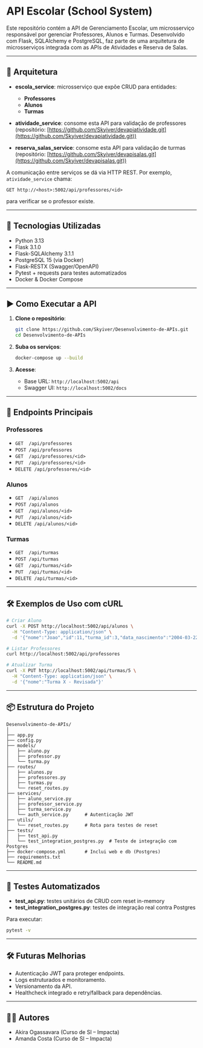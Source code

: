 # API Escolar (School System)

Este repositório contém a API de Gerenciamento Escolar, um microsserviço responsável por gerenciar Professores, Alunos e Turmas. Desenvolvido com Flask, SQLAlchemy e PostgreSQL, faz parte de uma arquitetura de microsserviços integrada com as APIs de Atividades e Reserva de Salas.

---

## 🧩 Arquitetura

* **escola\_service**: microsserviço que expõe CRUD para entidades:

  * **Professores**
  * **Alunos**
  * **Turmas**
* **atividade\_service**: consome esta API para validação de professores (repositório: [https://github.com/Skyiver/devapiatividade.git](https://github.com/Skyiver/devapiatividade.git))
* **reserva\_salas\_service**: consome esta API para validação de turmas (repositório: [https://github.com/Skyiver/devapisalas.git](https://github.com/Skyiver/devapisalas.git))

A comunicação entre serviços se dá via HTTP REST. Por exemplo, `atividade_service` chama:

```
GET http://<host>:5002/api/professores/<id>
```

para verificar se o professor existe.

---

## 🚀 Tecnologias Utilizadas

* Python 3.13
* Flask 3.1.0
* Flask-SQLAlchemy 3.1.1
* PostgreSQL 15 (via Docker)
* Flask-RESTX (Swagger/OpenAPI)
* Pytest + requests para testes automatizados
* Docker & Docker Compose

---

## ▶️ Como Executar a API

1. **Clone o repositório**:

   ```bash
   git clone https://github.com/Skyiver/Desenvolvimento-de-APIs.git
   cd Desenvolvimento-de-APIs
   ```

2. **Suba os serviços**:

   ```bash
   docker-compose up --build
   ```

3. **Acesse**:

   * Base URL: `http://localhost:5002/api`
   * Swagger UI: `http://localhost:5002/docs`

---

## 📡 Endpoints Principais

### Professores

* `GET  /api/professores`
* `POST /api/professores`
* `GET  /api/professores/<id>`
* `PUT  /api/professores/<id>`
* `DELETE /api/professores/<id>`

### Alunos

* `GET  /api/alunos`
* `POST /api/alunos`
* `GET  /api/alunos/<id>`
* `PUT  /api/alunos/<id>`
* `DELETE /api/alunos/<id>`

### Turmas

* `GET  /api/turmas`
* `POST /api/turmas`
* `GET  /api/turmas/<id>`
* `PUT  /api/turmas/<id>`
* `DELETE /api/turmas/<id>`

---

## 🛠️ Exemplos de Uso com cURL

```bash
# Criar Aluno
curl -X POST http://localhost:5002/api/alunos \
  -H "Content-Type: application/json" \
  -d '{"nome":"Joao","id":11,"turma_id":3,"data_nascimento":"2004-03-22"}'

# Listar Professores
curl http://localhost:5002/api/professores

# Atualizar Turma
curl -X PUT http://localhost:5002/api/turmas/5 \
  -H "Content-Type: application/json" \
  -d '{"nome":"Turma X - Revisada"}'
```

---

## 📦 Estrutura do Projeto

```
Desenvolvimento-de-APIs/
│
├── app.py
├── config.py
├── models/
│   ├── aluno.py
│   ├── professor.py
│   └── turma.py
├── routes/
│   ├── alunos.py
│   ├── professores.py
│   ├── turmas.py
│   └── reset_routes.py
├── services/
│   ├── aluno_service.py
│   ├── professor_service.py
│   ├── turma_service.py
│   └── auth_service.py      # Autenticação JWT
├── utils/
│   └── reset_routes.py      # Rota para testes de reset
├── tests/
│   ├── test_api.py
│   └── test_integration_postgres.py  # Teste de integração com Postgres
├── docker-compose.yml       # Inclui web e db (Postgres)
├── requirements.txt
└── README.md
```

---

## 🧪 Testes Automatizados

* **test\_api.py**: testes unitários de CRUD com reset in-memory
* **test\_integration\_postgres.py**: testes de integração real contra Postgres

Para executar:

```bash
pytest -v
```

---

## 🛠️ Futuras Melhorias

* Autenticação JWT para proteger endpoints.
* Logs estruturados e monitoramento.
* Versionamento da API.
* Healthcheck integrado e retry/fallback para dependências.

---

## 🧑‍💻 Autores

* Akira Ogassavara (Curso de SI – Impacta)
* Amanda Costa (Curso de SI – Impacta)
